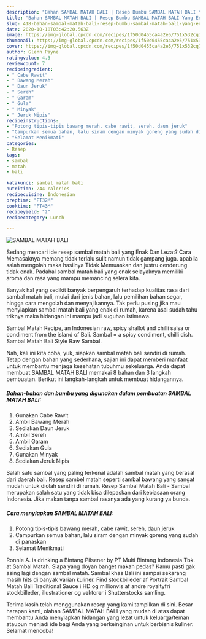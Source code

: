 ```yaml
---
description: "Bahan SAMBAL MATAH BALI | Resep Bumbu SAMBAL MATAH BALI Yang Enak Dan Mudah"
title: "Bahan SAMBAL MATAH BALI | Resep Bumbu SAMBAL MATAH BALI Yang Enak Dan Mudah"
slug: 418-bahan-sambal-matah-bali-resep-bumbu-sambal-matah-bali-yang-enak-dan-mudah
date: 2020-10-18T03:42:20.563Z
image: https://img-global.cpcdn.com/recipes/1f50d0455ca4a2e5/751x532cq70/sambal-matah-bali-foto-resep-utama.jpg
thumbnail: https://img-global.cpcdn.com/recipes/1f50d0455ca4a2e5/751x532cq70/sambal-matah-bali-foto-resep-utama.jpg
cover: https://img-global.cpcdn.com/recipes/1f50d0455ca4a2e5/751x532cq70/sambal-matah-bali-foto-resep-utama.jpg
author: Glenn Payne
ratingvalue: 4.3
reviewcount: 7
recipeingredient:
- " Cabe Rawit"
- " Bawang Merah"
- " Daun Jeruk"
- " Sereh"
- " Garam"
- " Gula"
- " Minyak"
- " Jeruk Nipis"
recipeinstructions:
- "Potong tipis-tipis bawang merah, cabe rawit, sereh, daun jeruk"
- "Campurkan semua bahan, lalu siram dengan minyak goreng yang sudah di panaskan"
- "Selamat Menikmati"
categories:
- Resep
tags:
- sambal
- matah
- bali

katakunci: sambal matah bali 
nutrition: 244 calories
recipecuisine: Indonesian
preptime: "PT32M"
cooktime: "PT43M"
recipeyield: "2"
recipecategory: Lunch

---
```



![SAMBAL MATAH BALI](https://img-global.cpcdn.com/recipes/1f50d0455ca4a2e5/751x532cq70/sambal-matah-bali-foto-resep-utama.jpg)

Sedang mencari ide resep sambal matah bali yang Enak Dan Lezat? Cara Memasaknya memang tidak terlalu sulit namun tidak gampang juga. apabila salah mengolah maka hasilnya Tidak Memuaskan dan justru cenderung tidak enak. Padahal sambal matah bali yang enak selayaknya memiliki aroma dan rasa yang mampu memancing selera kita.

Banyak hal yang sedikit banyak berpengaruh terhadap kualitas rasa dari sambal matah bali, mulai dari jenis bahan, lalu pemilihan bahan segar, hingga cara mengolah dan menyajikannya. Tak perlu pusing jika mau menyiapkan sambal matah bali yang enak di rumah, karena asal sudah tahu triknya maka hidangan ini mampu jadi suguhan istimewa.

Sambal Matah Recipe, an Indonesian raw, spicy shallot and chilli salsa or condiment from the island of Bali. Sambal = a spicy condiment, chilli dish. Sambal Matah Bali Style Raw Sambal.


Nah, kali ini kita coba, yuk, siapkan sambal matah bali sendiri di rumah. Tetap dengan bahan yang sederhana, sajian ini dapat memberi manfaat untuk membantu menjaga kesehatan tubuhmu sekeluarga. Anda dapat membuat SAMBAL MATAH BALI memakai 8 bahan dan 3 langkah pembuatan. Berikut ini langkah-langkah untuk membuat hidangannya.

<!--inarticleads1-->

##### Bahan-bahan dan bumbu yang digunakan dalam pembuatan SAMBAL MATAH BALI:

1. Gunakan  Cabe Rawit
1. Ambil  Bawang Merah
1. Sediakan  Daun Jeruk
1. Ambil  Sereh
1. Ambil  Garam
1. Sediakan  Gula
1. Gunakan  Minyak
1. Sediakan  Jeruk Nipis


Salah satu sambal yang paling terkenal adalah sambal matah yang berasal dari daerah bali. Resep sambel matah seperti sambal bawang yang sangat mudah untuk diolah sendiri di rumah. Resep Sambal Matah Bali - Sambal merupakan salah satu yang tidak bisa dilepaskan dari kebiasaan orang Indonesia. Jika makan tanpa sambal rasanya ada yang kurang ya bunda. 

<!--inarticleads2-->

##### Cara menyiapkan SAMBAL MATAH BALI:

1. Potong tipis-tipis bawang merah, cabe rawit, sereh, daun jeruk
1. Campurkan semua bahan, lalu siram dengan minyak goreng yang sudah di panaskan
1. Selamat Menikmati


Ronnie A. is drinking a Bintang Pilsener by PT Multi Bintang Indonesia Tbk. at Sambal Matah. Siapa yang doyan banget makan pedas? Kamu pasti gak asing lagi dengan sambal matah. Sambal khas Bali ini sampai sekarang masih hits di banyak varian kuliner. Find stockbilleder af Portrait Sambal Matah Bali Traditional Sauce i HD og millionvis af andre royaltyfri stockbilleder, illustrationer og vektorer i Shutterstocks samling. 

Terima kasih telah menggunakan resep yang kami tampilkan di sini. Besar harapan kami, olahan SAMBAL MATAH BALI yang mudah di atas dapat membantu Anda menyiapkan hidangan yang lezat untuk keluarga/teman ataupun menjadi ide bagi Anda yang berkeinginan untuk berbisnis kuliner. Selamat mencoba!
